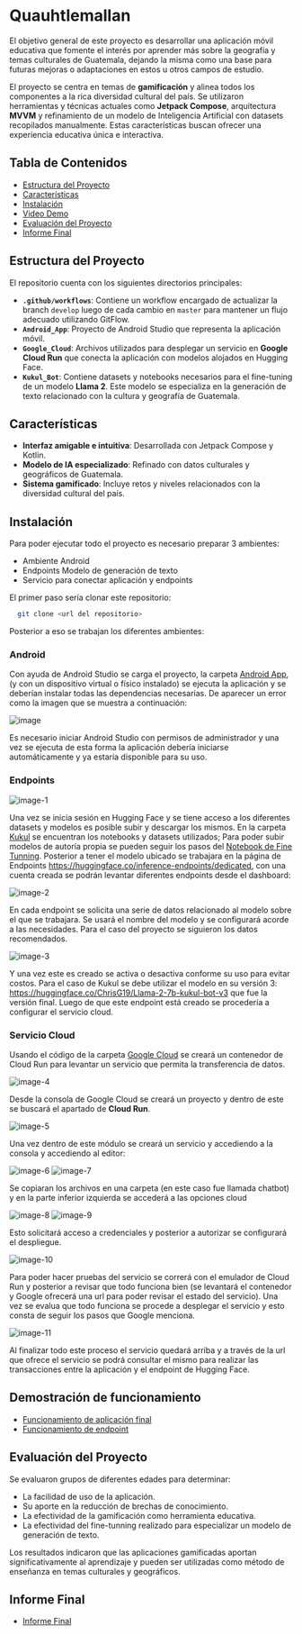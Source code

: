 # Quauhtlemallan

El objetivo general de este proyecto es desarrollar una aplicación móvil educativa que fomente el interés por aprender más sobre la geografía y temas culturales de Guatemala, dejando la misma como una base para futuras mejoras o adaptaciones en estos u otros campos de estudio. 

El proyecto se centra en temas de **gamificación** y alinea todos los componentes a la rica diversidad cultural del país. Se utilizaron herramientas y técnicas actuales como **Jetpack Compose**, arquitectura **MVVM** y refinamiento de un modelo de Inteligencia Artificial con datasets recopilados manualmente. Estas características buscan ofrecer una experiencia educativa única e interactiva.

## Tabla de Contenidos

- [Estructura del Proyecto](#estructura-del-proyecto)
- [Características](#características)
- [Instalación](#instalación)
- [Video Demo](#demostración-de-funcionamiento)
- [Evaluación del Proyecto](#evaluación-del-proyecto)
- [Informe Final](#informe-final)

## Estructura del Proyecto

El repositorio cuenta con los siguientes directorios principales:

- **`.github/workflows`**: Contiene un workflow encargado de actualizar la branch `develop` luego de cada cambio en `master` para mantener un flujo adecuado utilizando GitFlow.
- **`Android_App`**: Proyecto de Android Studio que representa la aplicación móvil.
- **`Google_Cloud`**: Archivos utilizados para desplegar un servicio en **Google Cloud Run** que conecta la aplicación con modelos alojados en Hugging Face.
- **`Kukul_Bot`**: Contiene datasets y notebooks necesarios para el fine-tuning de un modelo **Llama 2**. Este modelo se especializa en la generación de texto relacionado con la cultura y geografía de Guatemala.

## Características

- **Interfaz amigable e intuitiva**: Desarrollada con Jetpack Compose y Kotlin.
- **Modelo de IA especializado**: Refinado con datos culturales y geográficos de Guatemala.
- **Sistema gamificado**: Incluye retos y niveles relacionados con la diversidad cultural del país.

## Instalación

Para poder ejecutar todo el proyecto es necesario preparar 3 ambientes:
- Ambiente Android
- Endpoints Modelo de generación de texto
- Servicio para conectar aplicación y endpoints

El primer paso sería clonar este repositorio:

```bash
  git clone <url del repositorio>
```

Posterior a eso se trabajan los diferentes ambientes:

### Android

Con ayuda de Android Studio se carga el proyecto, la carpeta [Android App](/Quauhtlemallan/src/Android_App/), (y con un dispositivo virtual o físico instalado) se ejecuta la aplicación y se deberían instalar todas las dependencias necesarias. De aparecer un error como la imagen que se muestra a continuación:

![image](https://github.com/user-attachments/assets/326f51b8-90c2-4c26-a3ca-0d0ab2f3bd0a)

Es necesario iniciar Android Studio con permisos de administrador y una vez se ejecuta de esta forma la aplicación debería iniciarse automáticamente y ya estaría disponible para su uso.

### Endpoints

![image-1](https://github.com/user-attachments/assets/d114a12c-7858-42fd-aac1-c42a0984e34d)

Una vez se inicia sesión en Hugging Face y se tiene acceso a los diferentes datasets y modelos es posible subir y descargar los mismos. En la carpeta [Kukul](/Quauhtlemallan/src/Kukul_Bot/) se encuentran los notebooks y datasets utilizados; Para poder subir modelos de autoría propia se pueden seguir los pasos del [Notebook de Fine Tunning](/Quauhtlemallan/src/Kukul_Bot/Fine_tune_Llama2_Kukul.ipynb). Posterior a tener el modelo ubicado se trabajara en la página de Endpoints https://huggingface.co/inference-endpoints/dedicated, con una cuenta creada se podrán levantar diferentes endpoints desde el dashboard:

![image-2](https://github.com/user-attachments/assets/27c0d112-29c2-402c-bc2b-c0eb2e50b3ec)

En cada endpoint se solicita una serie de datos relacionado al modelo sobre el que se trabajara. Se usará el nombre del modelo y se configurará acorde a las necesidades. Para el caso del proyecto se siguieron los datos recomendados.

![image-3](https://github.com/user-attachments/assets/2b46310a-227a-49a9-b8a2-de16570cd9fd)

Y una vez este es creado se activa o desactiva conforme su uso para evitar costos. Para el caso de Kukul se debe utilizar el modelo en su versión 3: https://huggingface.co/ChrisG19/Llama-2-7b-kukul-bot-v3 que fue la versión final. Luego de que este endpoint está creado se procedería a configurar el servicio cloud.

### Servicio Cloud

Usando el código de la carpeta [Google Cloud](/Quauhtlemallan/src/Google_Cloud/) se creará un contenedor de Cloud Run para levantar un servicio que permita la transferencia de datos.

![image-4](https://github.com/user-attachments/assets/5421c193-37e5-46ef-b85b-b2e5f40ed756)

Desde la consola de Google Cloud se creará un proyecto y dentro de este se buscará el apartado de **Cloud Run**.

![image-5](https://github.com/user-attachments/assets/a9387647-0e73-41fb-a9cf-3987f556b1f6)

Una vez dentro de este módulo se creará un servicio y accediendo a la consola y accediendo al editor:

![image-6](https://github.com/user-attachments/assets/bb0cecef-9d16-4930-b8e3-eaf759b4bbd3)
![image-7](https://github.com/user-attachments/assets/fa4cb42d-4fcc-45d0-9fe0-6ddd0366cb54)

Se copiaran los archivos en una carpeta (en este caso fue llamada chatbot) y en la parte inferior izquierda se accederá a las opciones cloud

![image-8](https://github.com/user-attachments/assets/444e8c02-19f2-4c16-8e42-3531f3560f20)
![image-9](https://github.com/user-attachments/assets/0c5042ab-798c-4e10-a3bb-41e4295108a0)

Esto solicitará acceso a credenciales y posterior a autorizar se configurará el despliegue.

![image-10](https://github.com/user-attachments/assets/ed36f035-80ec-4303-a228-1930150c6c59)

Para poder hacer pruebas del servicio se correrá con el emulador de Cloud Run y posterior a revisar que todo funciona bien (se levantará el contenedor y Google ofrecerá una url para poder revisar el estado del servicio). Una vez se evalua que todo funciona se procede a desplegar el servicio y esto consta de seguir los pasos que Google menciona.

![image-11](https://github.com/user-attachments/assets/92a722d9-119f-4ba7-b89d-fd3def25d9b8)

Al finalizar todo este proceso el servicio quedará arriba y a través de la url que ofrece el servicio se podrá consultar el mismo para realizar las transacciones entre la aplicación y el endpoint de Hugging Face.

## Demostración de funcionamiento
  
- [Funcionamiento de aplicación final](/Quauhtlemallan/demo/Demo.mp4)
- [Funcionamiento de endpoint](/Quauhtlemallan/demo/KukulEndPointDemo.mp4)

## Evaluación del Proyecto

Se evaluaron grupos de diferentes edades para determinar:
- La facilidad de uso de la aplicación.
- Su aporte en la reducción de brechas de conocimiento.
- La efectividad de la gamificación como herramienta educativa.
- La efectividad del fine-tunning realizado para especializar un modelo de generación de texto.

Los resultados indicaron que las aplicaciones gamificadas aportan significativamente al aprendizaje y pueden ser utilizadas como método de enseñanza en temas culturales y geográficos.

## Informe Final

- [Informe Final](/Quauhtlemallan/docs/Proyecto_Quauhtlemallan.pdf)
